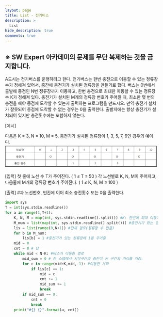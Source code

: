 ```yaml
---
layout: page
title: List - 전기버스
description: >
  List
hide_description: true
comments: true
---
```


## ※ SW Expert 아카데미의 문제를 무단 복제하는 것을 금지합니다.

A도시는 전기버스를 운행하려고 한다. 전기버스는 한번 충전으로 이동할 수 있는 정류장 수가 정해져 있어서, 중간에 충전기가 설치된 정류장을 만들기로 했다.
버스는 0번에서 출발해 종점인 N번 정류장까지 이동하고, 한번 충전으로 최대한 이동할 수 있는 정류장 수 K가 정해져 있다.
충전기가 설치된 M개의 정류장 번호가 주어질 때, 최소한 몇 번의 충전을 해야 종점에 도착할 수 있는지 출력하는 프로그램을 만드시오.
만약 충전기 설치가 잘못되어 종점에 도착할 수 없는 경우는 0을 출력한다. 출발지에는 항상 충전기가 설치되어 있지만 충전횟수에는 포함하지 않는다.
 
[예시]

다음은 K = 3, N = 10, M = 5, 충전기가 설치된 정류장이 1, 3, 5, 7, 9인 경우의 예이다.
![list2](../image/1.png)


[입력]
첫 줄에 노선 수 T가 주어진다.  ( 1 ≤ T ≤ 50 )
각 노선별로 K, N, M이 주어지고, 다음줄에 M개의 정류장 번호가 주어진다. ( 1 ≤ K, N, M ≤ 100 )

[출력]
#과 노선번호, 빈칸에 이어 최소 충전횟수 또는 0을 출력한다.

```python
import sys
T = int(sys.stdin.readline())
for a in range(1,T+1):
    K, N, M = map(int, sys.stdin.readline().split()) #K: 한번에 최대 이동가능한 거리 N: 전체 정류장 개수 M: 설치된 개수
    M_num = list(map(int, sys.stdin.readline().split())) #충전기가 있는 정류장
    lis = list(range(0,N+1)) #전체 경로(정류장 수 만큼)
    for b in M_num:
        lis[b] = 1 #충전기가 있는 정류장에 1을 주어줌
    mid = 0
    cnt = 0 # 답
    while mid < N-K: #버스가 이동한 경로
        mid_sum = 0 # 한 스탭에서 시작구간과 충전이 된 구간의 거리를 저장.
        for c in range(mid+K,mid,-1): #이동한 거리
            if lis[c] == 1:
                mid = c
                cnt += 1
                mid_sum += 1
                break
        if mid_sum == 0:
            cnt = 0
            break
    print("#{} {}".format(a, cnt))
```